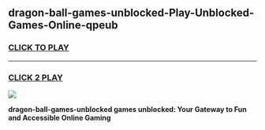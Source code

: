 
## dragon-ball-games-unblocked-Play-Unblocked-Games-Online-qpeub
<h3>
<a href="https://premium76.site?title=dragon-ball-games-unblocked&ref=24A">CLICK TO PLAY</a></h3>
<hr>

<h3>
<a href="https://premium76.site?title=dragon-ball-games-unblocked&ref=24A">CLICK 2 PLAY</a>
  
</h3>

<a href="https://premium76.site?title=dragon-ball-games-unblocked&ref=24A"><img src="https://clearcache.store/games.png"></a>


**dragon-ball-games-unblocked games unblocked: Your Gateway to Fun and Accessible Online Gaming**
